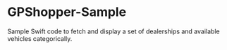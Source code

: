 # GPShopper-Sample
Sample Swift code to fetch and display a set of dealerships and available vehicles categorically.
